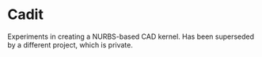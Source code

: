 # Cadit
Experiments in creating a NURBS-based CAD kernel. Has been superseded by a different project, which is private.
